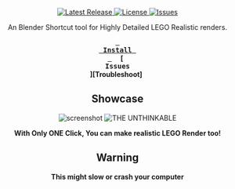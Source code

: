 <div align="center"><p>
    <a href="https://github.com/KKStheDev/Lego-Realisticifier/releases/latest">
      <img alt="Latest Release" src="https://img.shields.io/github/v/release/KKStheDev/Lego-Realisticifier?style=for-the-badge&logo=starship&color=fe7d37&logoColor=D9E0EE&labelColor=302D41" />
    </a>
    <a href="https://github.com/KKStheDev/Lego-Realisticifier/blob/main/LICENSE">
      <img alt="License" src="https://img.shields.io/github/license/KKStheDev/Lego-Realisticifier?style=for-the-badge&logo=gitbook&color=fe7d37&logoColor=D9E0EE&labelColor=302D41" />
    </a>
    <a href="https://github.com/KKStheDev/Lego-Realisticifier/issues">
      <img alt="Issues" src="https://img.shields.io/github/issues/KKStheDev/Lego-Realisticifier?style=for-the-badge&logo=kedro&color=fe7d37&logoColor=D9E0EE&labelColor=302D41" />
    </a>

An Blender Shortcut tool for Highly Detailed LEGO Realistic renders.

**[<kbd> <br> Install <br> </kbd>][Install]** 
**[<kbd> <br> Issues <br> </kbd>][Troubleshoot]** 


## Showcase

![screenshot](https://github.com/KKStheDev/Lego-Realisticifier/assets/164740326/41db269e-2636-4822-a2ed-89f17ff22bd8)
![THE UNTHINKABLE](https://github.com/KKStheDev/Lego-Realisticifier/assets/164740326/d5883778-d910-4a9c-8998-5f564e8a11d8)

**With Only ONE Click, You can make realistic LEGO Render too!**

## Warning
**This might slow or crash your computer**

[Install]: https://github.com/KKStheDev/Lego-Realisticifier/releases/download/blender/Lego_Realisticifier_1.0.0.zip
[Issues]: https://github.com/KKStheDev/Lego-Realisticifier/issues
